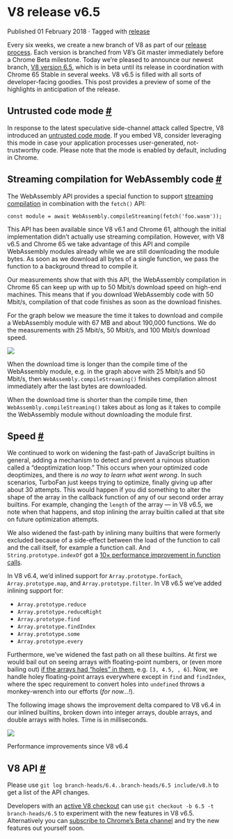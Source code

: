 V8 release v6.5
===============

Published 01 February 2018 · Tagged with [release](/blog/tags/release)

Every six weeks, we create a new branch of V8 as part of our [release process](/docs/release-process). Each version is branched from V8’s Git master immediately before a Chrome Beta milestone. Today we’re pleased to announce our newest branch, [V8 version 6.5](https://chromium.googlesource.com/v8/v8.git/+log/branch-heads/6.5), which is in beta until its release in coordination with Chrome 65 Stable in several weeks. V8 v6.5 is filled with all sorts of developer-facing goodies. This post provides a preview of some of the highlights in anticipation of the release.

Untrusted code mode [#](#untrusted-code-mode)
---------------------------------------------

In response to the latest speculative side-channel attack called Spectre, V8 introduced an [untrusted code mode](/docs/untrusted-code-mitigations). If you embed V8, consider leveraging this mode in case your application processes user-generated, not-trustworthy code. Please note that the mode is enabled by default, including in Chrome.

Streaming compilation for WebAssembly code [#](#streaming-compilation-for-webassembly-code)
-------------------------------------------------------------------------------------------

The WebAssembly API provides a special function to support [streaming compilation](https://developers.google.com/web/updates/2018/04/loading-wasm) in combination with the `fetch()` API:

    const module = await WebAssembly.compileStreaming(fetch('foo.wasm'));

This API has been available since V8 v6.1 and Chrome 61, although the initial implementation didn’t actually use streaming compilation. However, with V8 v6.5 and Chrome 65 we take advantage of this API and compile WebAssembly modules already while we are still downloading the module bytes. As soon as we download all bytes of a single function, we pass the function to a background thread to compile it.

Our measurements show that with this API, the WebAssembly compilation in Chrome 65 can keep up with up to 50 Mbit/s download speed on high-end machines. This means that if you download WebAssembly code with 50 Mbit/s, compilation of that code finishes as soon as the download finishes.

For the graph below we measure the time it takes to download and compile a WebAssembly module with 67 MB and about 190,000 functions. We do the measurements with 25 Mbit/s, 50 Mbit/s, and 100 Mbit/s download speed.

![](/_img/v8-release-65/wasm-streaming-compilation.svg)

When the download time is longer than the compile time of the WebAssembly module, e.g. in the graph above with 25 Mbit/s and 50 Mbit/s, then `WebAssembly.compileStreaming()` finishes compilation almost immediately after the last bytes are downloaded.

When the download time is shorter than the compile time, then `WebAssembly.compileStreaming()` takes about as long as it takes to compile the WebAssembly module without downloading the module first.

Speed [#](#speed)
-----------------

We continued to work on widening the fast-path of JavaScript builtins in general, adding a mechanism to detect and prevent a ruinous situation called a “deoptimization loop.” This occurs when your optimized code deoptimizes, and there is _no way to learn what went wrong_. In such scenarios, TurboFan just keeps trying to optimize, finally giving up after about 30 attempts. This would happen if you did something to alter the shape of the array in the callback function of any of our second order array builtins. For example, changing the `length` of the array — in V8 v6.5, we note when that happens, and stop inlining the array builtin called at that site on future optimization attempts.

We also widened the fast-path by inlining many builtins that were formerly excluded because of a side-effect between the load of the function to call and the call itself, for example a function call. And `String.prototype.indexOf` got a [10× performance improvement in function calls](https://bugs.chromium.org/p/v8/issues/detail?id=6270).

In V8 v6.4, we’d inlined support for `Array.prototype.forEach`, `Array.prototype.map`, and `Array.prototype.filter`. In V8 v6.5 we’ve added inlining support for:

*   `Array.prototype.reduce`
*   `Array.prototype.reduceRight`
*   `Array.prototype.find`
*   `Array.prototype.findIndex`
*   `Array.prototype.some`
*   `Array.prototype.every`

Furthermore, we’ve widened the fast path on all these builtins. At first we would bail out on seeing arrays with floating-point numbers, or (even more bailing out) [if the arrays had “holes” in them](/blog/elements-kinds), e.g. `[3, 4.5, , 6]`. Now, we handle holey floating-point arrays everywhere except in `find` and `findIndex`, where the spec requirement to convert holes into `undefined` throws a monkey-wrench into our efforts (_for now…!_).

The following image shows the improvement delta compared to V8 v6.4 in our inlined builtins, broken down into integer arrays, double arrays, and double arrays with holes. Time is in milliseconds.

![](/_img/v8-release-65/performance-improvements.svg)

Performance improvements since V8 v6.4

V8 API [#](#v8-api)
-------------------

Please use `git log branch-heads/6.4..branch-heads/6.5 include/v8.h` to get a list of the API changes.

Developers with an [active V8 checkout](/docs/source-code#using-git) can use `git checkout -b 6.5 -t branch-heads/6.5` to experiment with the new features in V8 v6.5. Alternatively you can [subscribe to Chrome’s Beta channel](https://www.google.com/chrome/browser/beta.html) and try the new features out yourself soon.
